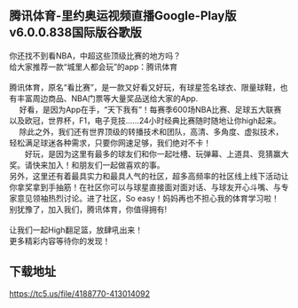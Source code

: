 ## 腾讯体育-里约奥运视频直播Google-Play版v6.0.0.838国际版谷歌版
你还找不到看NBA，中超这些顶级比赛的地方吗？ <br>给大家推荐一款“城里人都会玩”的app：腾讯体育 <br> <br>腾讯体育，原名“看比赛”，是一款又好看又好玩，有球星签名球衣、限量球鞋，也有丰富周边商品、NBA门票等大量奖品送给大家的App. <br>　 好看，是因为App在手，“天下我有”！每赛季600场NBA比赛、足球五大联赛以及欧冠，世界杯，F1，电子竞技......24小时经典比赛随时随地让你high起来。 <br>　 除此之外，我们还有世界顶级的转播技术和团队，高清、多角度、虚拟技术，轻松满足球迷各种需求，只要你网速足够，我们绝对不卡！ <br>　　好玩，是因为这里有最多的球友们和你一起吐槽、玩弹幕、上道具、竞猜赢大奖。请快来加入！和朋友们一起做喜欢的事。 <br>另外，这里还有着最具实力和最具人气的社区，超多高频率的社区线上线下活动让你拿奖拿到手抽筋！在社区你可以与球星直接面对面对话、与球友开心斗嘴、与专家意见领袖热烈讨论。进了社区，So easy！妈妈再也不担心我的体育学习啦！ <br>别犹豫了，加入我们，腾讯体育，你值得拥有! <br> <br>让我们一起High翻足篮，放肆吼出来！ <br>更多精彩内容等待你的发现！
## 下载地址
https://tc5.us/file/4188770-413014092